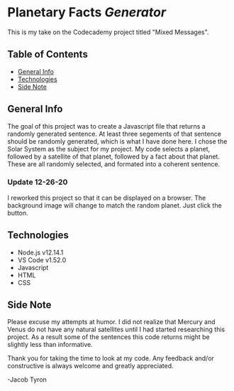 # **Planetary** Facts *Generator*

This is my take on the Codecademy project titled "Mixed Messages". 

## Table of Contents
* [General Info](#general-info)
* [Technologies](#technologies)
* [Side Note](#side-note)


## General Info
The goal of this project was to create a Javascript file that returns a randomly generated sentence. At least three segements of that sentence should be randomly generated, which is what I have done here. I chose the Solar System as the subject for my project. My code selects a planet, followed by a satellite of that planet, followed by a fact about that planet. These are all randomly selected, and formated into a coherent sentence.
### Update 12-26-20
I reworked this project so that it can be displayed on a browser. The background image will change to match the random planet. Just click the button.

## Technologies
* Node.js v12.14.1
* VS Code v1.52.0
* Javascript
* HTML
* CSS


## Side Note
Please excuse my attempts at humor. I did not realize that Mercury and Venus do not have any natural satellites until I had started researching this project. As a result some of the sentences this code returns might be slightly less than informative.



Thank you for taking the time to look at my code. Any feedback and/or constructive is always welcome and greatly appreciated. 

-Jacob Tyron